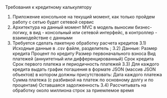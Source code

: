 Требования к кредитному калькулятору

1) Приложение консольное на текущий момент, как только пройдем работу с сетью будет сетевой сервис
2) Архитектура на данный момент MVC в модель выносим бизнес-логику, в вид - консольный или сетевой интерфейс, в контроллер - взаимодействие с данными
3) Требуется сделать пакетную обработку расчета кредитов
3.1) Исходные данные в .csv файле, разделитель ;
3.2) Данные:
	Размер кредита
	Процент по кредиту
	Размер первоначального взноса
	Вид платежей (аннуитетный или дифференцированный)
	Срок кредита
	Срок первого платежа и периодичность платежей
3.3) Для каждого кредита выдать график погашения в формате JSON (массив JSON объектов) в котором должны присутствовать:
	Дата каждого платежа
	Сумма платежа (с разбивкой на платеж по основному долгу и по процентам)
	Оставшаяся задолженность
3.4) Рассчитывать на обработку около миллиона строк за приемлемое время